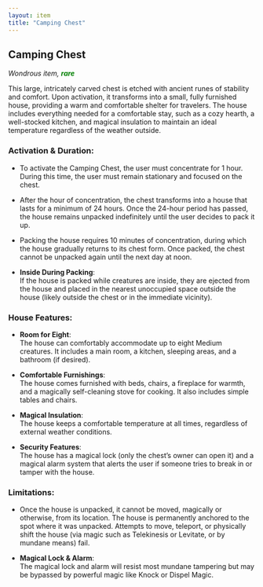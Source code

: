```yaml
---
layout: item
title: "Camping Chest"
---
```

## Camping Chest
*Wondrous item,* <strong style="color: green"><em>rare</em></strong>

This large, intricately carved chest is etched with ancient runes of stability and comfort. Upon activation, it transforms into a small, fully furnished house, providing a warm and comfortable shelter for travelers. The house includes everything needed for a comfortable stay, such as a cozy hearth, a well-stocked kitchen, and magical insulation to maintain an ideal temperature regardless of the weather outside.

### **Activation & Duration**:

* To activate the Camping Chest, the user must concentrate for 1 hour. During this time, the user must remain stationary and focused on the chest.

* After the hour of concentration, the chest transforms into a house that lasts for a minimum of 24 hours. Once the 24-hour period has passed, the house remains unpacked indefinitely until the user decides to pack it up.

* Packing the house requires 10 minutes of concentration, during which the house gradually returns to its chest form. Once packed, the chest cannot be unpacked again until the next day at noon.

* **Inside During Packing**: <br>
If the house is packed while creatures are inside, they are ejected from the house and placed in the nearest unoccupied space outside the house (likely outside the chest or in the immediate vicinity).

### **House Features**:

* **Room for Eight**: <br>
The house can comfortably accommodate up to eight Medium creatures. It includes a main room, a kitchen, sleeping areas, and a bathroom (if desired).

* **Comfortable Furnishings**: <br>
The house comes furnished with beds, chairs, a fireplace for warmth, and a magically self-cleaning stove for cooking. It also includes simple tables and chairs.

* **Magical Insulation**: <br>
The house keeps a comfortable temperature at all times, regardless of external weather conditions.

* **Security Features**: <br>
The house has a magical lock (only the chest’s owner can open it) and a magical alarm system that alerts the user if someone tries to break in or tamper with the house.

### **Limitations**:
* Once the house is unpacked, it cannot be moved, magically or otherwise, from its location. The house is permanently anchored to the spot where it was unpacked. Attempts to move, teleport, or physically shift the house (via magic such as Telekinesis or Levitate, or by mundane means) fail.

* **Magical Lock & Alarm**: <br>
The magical lock and alarm will resist most mundane tampering but may be bypassed by powerful magic like Knock or Dispel Magic.